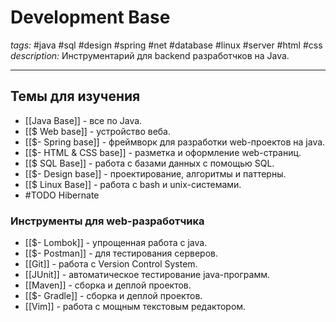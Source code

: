 # Development Base
*tags:* #java #sql #design #spring #net #database #linux #server #html #css
*description:* Инструментарий для backend разработчков на Java. <? Необходимо переделать статью так, чтобы изучать материал можно было последовательно ?>

---
## Темы для изучения
- [[Java Base]] - все по Java.
- [[$ Web base]] - устройство веба. 
- [[$- Spring base]] - фреймворк для разработки web-проектов на java.
- [[$- HTML & CSS base]] - разметка и оформление web-страниц.
- [[$ SQL Base]] - работа с базами данных с помощью SQL.
- [[$- Design base]] - проектирование, алгоритмы и паттерны.
- [[$ Linux Base]] - работа с bash и unix-системами.
- #TODO Hibernate

### Инструменты для web-разработчика
- [[$- Lombok]] - упрощенная работа с java.
- [[$- Postman]] - для тестирования серверов.
- [[Git]] - работа с Version Control System.
- [[JUnit]] - автоматическое тестирование java-программ.
- [[Maven]] - сборка и деплой проектов.
- [[$- Gradle]] - сборка и деплой проектов.
- [[Vim]] - работа с мощным текстовым редактором.
